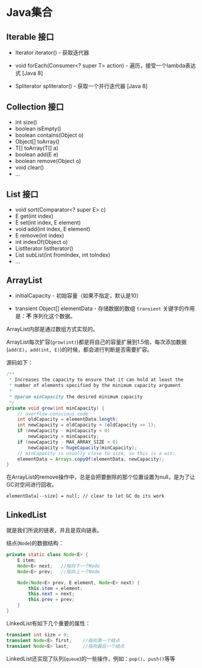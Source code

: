 # Java集合

## Iterable 接口

* Iterator<T> iterator() - 获取迭代器

* void forEach(Consumer<? super T> action) - 遍历，接受一个lambda表达式 [Java 8]

* Spliterator<T> spliterator() - 获取一个并行迭代器 [Java 8]

## Collection 接口

* int size()
* boolean isEmpty()
* boolean contains(Object o)
* Object[] toArray()
* <T> T[] toArray(T[] a)
* boolean add(E e)
* boolean remove(Object o)
* void clear()
* ...

## List 接口

* void sort(Comparator<? super E> c)
* E get(int index)
* E set(int index, E element)
* void add(int index, E element)
* E remove(int index)
* int indexOf(Object o)
* ListIterator<E> listIterator()
* List<E> subList(int fromIndex, int toIndex)
* ...

## ArrayList

* initialCapacity - 初始容量（如果不指定，默认是10）

* transient Object[] elementData - 存储数据的数组
  `transient` 关键字的作用是：**不** 序列化这个数据。

ArrayList内部是通过数组方式实现的。

ArrayList每次扩容(`grow(int)`)都是将自己的容量扩展到1.5倍，每次添加数据(`add(E)`，`add(int, E)`)的时候，都会进行判断是否需要扩容。

源码如下：
```Java
/**
 * Increases the capacity to ensure that it can hold at least the
 * number of elements specified by the minimum capacity argument.
 *
 * @param minCapacity the desired minimum capacity
 */
private void grow(int minCapacity) {
    // overflow-conscious code
    int oldCapacity = elementData.length;
    int newCapacity = oldCapacity + (oldCapacity >> 1);
    if (newCapacity - minCapacity < 0)
        newCapacity = minCapacity;
    if (newCapacity - MAX_ARRAY_SIZE > 0)
        newCapacity = hugeCapacity(minCapacity);
    // minCapacity is usually close to size, so this is a win:
    elementData = Arrays.copyOf(elementData, newCapacity);
}
```

在ArrayList的remove操作中，总是会把要删除的那个位置设置为null，是为了让GC对空间进行回收。

`elementData[--size] = null; // clear to let GC do its work`

## LinkedList

就是我们所说的链表，并且是双向链表。

结点(`Node`)的数据结构：
```Java
private static class Node<E> {
    E item;
    Node<E> next;   //指向下一个Node
    Node<E> prev;   //指向上一个Node

    Node(Node<E> prev, E element, Node<E> next) {
        this.item = element;
        this.next = next;
        this.prev = prev;
    }
}
```

LinkedList有如下几个重要的属性：

```Java
transient int size = 0;
transient Node<E> first;    //指向第一个结点
transient Node<E> last;     //指向最后一个结点
```

LinkedList还实现了队列(`queue`)的一些操作，例如：`pop()`、`push()`等等
